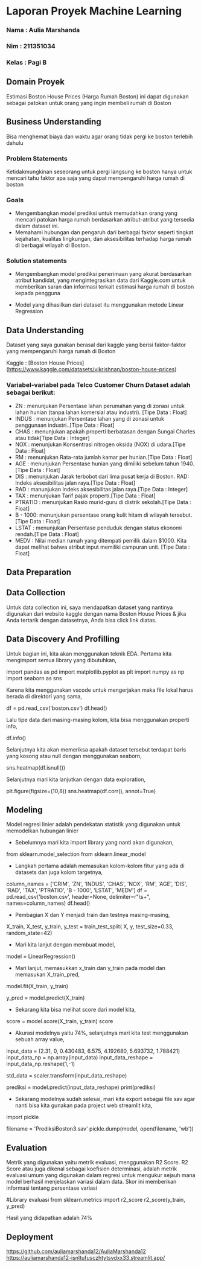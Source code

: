  # Laporan Proyek Machine Learning
### Nama : Aulia Marshanda
### Nim : 211351034
### Kelas : Pagi B

## Domain Proyek

Estimasi Boston House Prices (Harga Rumah Boston) ini dapat digunakan sebagai patokan untuk orang yang ingin membeli rumah di Boston

## Business Understanding

Bisa menghemat biaya dan waktu agar orang tidak pergi ke boston terlebih dahulu  

### Problem Statements

Ketidakmungkinan seseorang untuk pergi langsung ke boston hanya untuk mencari tahu faktor apa saja yang dapat mempengaruhi harga rumah di boston

### Goals

- Mengembangkan model prediksi untuk memudahkan orang yang mencari patokan harga rumah berdasarkan atribut-atribut yang tersedia dalam dataset ini.
- Memahami hubungan dan pengaruh dari berbagai faktor seperti tingkat kejahatan, kualitas lingkungan, dan aksesibilitas terhadap harga rumah di berbagai wilayah di Boston.

### Solution statements

-  Mengembangkan model prediksi penerimaan yang akurat berdasarkan atribut kandidat, yang mengintegrasikan data dari Kaggle.com untuk memberikan saran dan informasi terkait estimasi harga rumah di boston kepada pengguna

- Model yang dihasilkan dari dataset itu menggunakan metode Linear Regression

## Data Understanding

Dataset yang saya gunakan berasal dari kaggle yang berisi faktor-faktor yang mempengaruhi harga rumah di Boston

Kaggle : [Boston House Prices] (https://www.kaggle.com/datasets/vikrishnan/boston-house-prices)


### Variabel-variabel pada Telco Customer Churn Dataset adalah sebagai berikut:

- ZN      : menunjukan Persentase lahan perumahan yang di zonasi untuk lahan hunian (tanpa lahan komersial atau industri). [Tipe Data : Float]
- INDUS   : menunjukan Persentase lahan yang di zonasi untuk penggunaan industri..[Tipe Data : Float]
- CHAS    : menunjukan  apakah properti berbatasan dengan Sungai Charles atau tidak[Tipe Data : Integer]
- NOX     : menunjukan Konsentrasi nitrogen oksida (NOX) di udara.[Tipe Data : Float]
- RM      : menunjukan Rata-rata jumlah kamar per hunian.[Tipe Data : Float]
- AGE     : menunjukan Persentase hunian yang dimiliki sebelum tahun 1940.[Tipe Data : Float]
- DIS     : menunjukan Jarak terbobot dari lima pusat kerja di Boston.
RAD: Indeks aksesibilitas jalan raya.[Tipe Data : Float]
- RAD     : manunjukan Indeks aksesibilitas jalan raya.[Tipe Data : Integer]
- TAX     : menunjukan Tarif pajak properti.[Tipe Data : Float]
- PTRATIO : menunjukan Rasio murid-guru di distrik sekolah.[Tipe Data : Float]      
- B - 1000: menunjukan persentase orang kulit hitam di wilayah tersebut.[Tipe Data : Float]   
- LSTAT   : menunjukan Persentase penduduk dengan status ekonomi rendah.[Tipe Data : Float]      
- MEDV    : Nilai median rumah yang ditempati pemilik dalam $1000.
Kita dapat melihat bahwa atribut input memiliki campuran unit. [Tipe Data : Float]    

## Data Preparation

## Data Collection
Untuk data collection ini, saya mendapatkan dataset yang nantinya digunakan dari website kaggle dengan nama Boston House Prices & jika Anda tertarik dengan datasetnya, Anda bisa click link diatas.

## Data Discovery And Profilling

Untuk bagian ini, kita akan menggunakan teknik EDA.
Pertama kita mengimport semua library yang dibutuhkan,

import pandas as pd 
import matplotlib.pyplot as plt 
import numpy as np
import seaborn as sns

Karena kita menggunakan vscode untuk mengerjakan maka file lokal harus berada di direktori yang sama,

df = pd.read_csv('boston.csv')
df.head()

Lalu tipe data dari masing-masing kolom, kita bisa menggunakan properti info,

df.info()

Selanjutnya kita akan memeriksa apakah dataset tersebut terdapat baris yang kosong atau null dengan menggunakan seaborn,

sns.heatmap(df.isnull())

Selanjutnya mari kita lanjutkan dengan data exploration,

plt.figure(figsize=(10,8))
sns.heatmap(df.corr(), annot=True)

## Modeling

Model regresi linier adalah pendekatan statistik yang digunakan untuk memodelkan hubungan linier

- Sebelumnya mari kita import library yang nanti akan digunakan,

from sklearn.model_selection 
from sklearn.linear_model

- Langkah pertama adalah memasukan kolom-kolom fitur yang ada di datasets dan juga kolom targetnya,

column_names = ['CRIM', 'ZN', 'INDUS', 'CHAS', 'NOX', 'RM', 'AGE', 'DIS', 'RAD', 'TAX', 'PTRATIO', 'B - 1000', 'LSTAT', 'MEDV']
df = pd.read_csv('boston.csv', header=None, delimiter=r"\s+", names=column_names)
df.head()
        

- Pembagian X dan Y menjadi train dan testnya masing-masing,

X_train, X_test, y_train, y_test = train_test_split( X, y, test_size=0.33, random_state=42)

- Mari kita lanjut dengan membuat model,

model = LinearRegression()

- Mari lanjut, memasukkan x_train dan y_train pada model dan memasukan X_train_pred,

model.fit(X_train, y_train)

y_pred = model.predict(X_train)

- Sekarang kita bisa melihat score dari model kita,

score = model.score(X_train, y_train)
score

- Akurasi modelnya yaitu 74%, selanjutnya mari kita test menggunakan sebuah array value, 

input_data = (2.31, 0, 0.430483, 6.575, 4.192680, 5.693732, 1.788421)
input_data_np = np.array(input_data)
input_data_reshape = input_data_np.reshape(1,-1)

std_data = scaler.transform(input_data_reshape)

prediksi = model.predict(input_data_reshape)
print(prediksi)

- Sekarang modelnya sudah selesai, mari kita export sebagai file sav agar nanti bisa kita gunakan pada project web streamlit kita,

import pickle

filename = 'PrediksiBoston3.sav'
pickle.dump(model, open(filename, 'wb'))

## Evaluation

Metrik yang digunakan yaitu metrik evaluasi, menggunakan R2 Score.
R2 Score atau juga dikenal sebagai koefisien determinasi, adalah metrik evaluasi umum yang digunakan dalam regresi untuk mengukur sejauh mana model berhasil menjelaskan variasi dalam data. Skor ini memberikan informasi tentang persentase variasi

#Library evaluasi
from sklearn.metrics import r2_score
r2_score(y_train, y_pred)

Hasil yang didapatkan adalah 74%

## Deployment

https://github.com/auliamarshanda12/AuliaMarshanda12
https://auliamarshanda12-isnltufusczhtytsvdxx33.streamlit.app/







